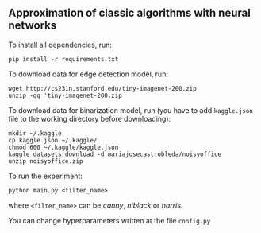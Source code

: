 ## Approximation of classic algorithms with neural networks

To install all dependencies, run:
```
pip install -r requirements.txt
```

To download data for edge detection model, run:

```
wget http://cs231n.stanford.edu/tiny-imagenet-200.zip
unzip -qq 'tiny-imagenet-200.zip
```

To download data for binarization model, run (you have to add ```kaggle.json``` file to the working directory before downloading):

```
mkdir ~/.kaggle
cp kaggle.json ~/.kaggle/
chmod 600 ~/.kaggle/kaggle.json
kaggle datasets download -d mariajosecastrobleda/noisyoffice
unzip noisyoffice.zip
```

To run the experiment:
```
python main.py <filter_name>
````
where ```<filter_name>``` can be *canny*, *niblack* or *harris*.

You can change hyperparameters written at the file ```config.py```
